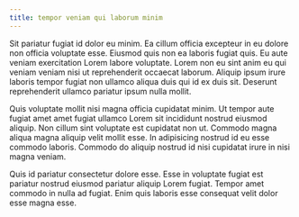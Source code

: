 ```yaml
---
title: tempor veniam qui laborum minim
---
```


Sit pariatur fugiat id dolor eu minim. Ea cillum officia excepteur in eu dolore non officia voluptate esse. Eiusmod quis non ea laboris fugiat quis. Eu aute veniam exercitation Lorem labore voluptate. Lorem non eu sint anim eu qui veniam veniam nisi ut reprehenderit occaecat laborum. Aliquip ipsum irure laboris tempor fugiat non ullamco aliqua duis qui id ex duis sit. Deserunt reprehenderit ullamco pariatur ipsum nulla mollit.

Quis voluptate mollit nisi magna officia cupidatat minim. Ut tempor aute fugiat amet amet fugiat ullamco Lorem sit incididunt nostrud eiusmod aliquip. Non cillum sint voluptate est cupidatat non ut. Commodo magna aliqua magna aliquip velit mollit esse. In adipisicing nostrud id eu esse commodo laboris. Commodo do aliquip nostrud id nisi cupidatat irure in nisi magna veniam.

Quis id pariatur consectetur dolore esse. Esse in voluptate fugiat est pariatur nostrud eiusmod pariatur aliquip Lorem fugiat. Tempor amet commodo in nulla ad fugiat. Enim quis laboris esse consequat velit dolor esse magna esse.